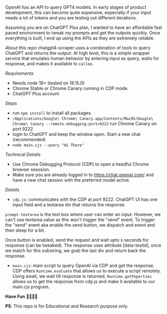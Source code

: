 OpenAI has an API to query GPT4 models. In early stages of product development, this can become quite expensive, especially if your input needs a lot of tokens and you are testing out different iterations.

Assuming you are on ChatGPT Plus plan, I wanted to have an affordable fast paced environment to tweak my prompts and get the outputs quickly. Once everything is built, I end up using the APIs as they are extremely reliable.

*About this repo*
chatgpt4-scraper uses a combination of tools to query ChatGPT and returns the output. At high level, this is a simple wrapper service that emulates human behavior by entering input as query, waits for response, and makes it available to `callee`.

*Requirements*
- Needs node 18+ (tested on 18.15.0)
- Chrome Stable or Chrome Canary running in CDP mode.
- ChatGPT Plus account

*Steps*
- run `npm install` to install all packages.
- `/Applications/Google\ Chrome\ Canary.app/Contents/MacOS/Google\ Chrome\ Canary --remote-debugging-port=9222` run Chrome Canary on port 9222
- login to ChatGPT and keep the window open. Start a new chat (recommended)
- `node main.cjs --query "Hi There"`

*Technical Details*
- Use Chrome Debugging Protocol (CDP) to open a headful Chrome browser sesssion.
- Make sure you are already logged in to https://chat.openai.com/ and have a new chat session with the preferred model active.

*Details*
- `cdp.js`: communicates with the CDP at port 9222. ChatGPT UI has one input field and a textarea div that returns the response.

`prompt-textarea` is the text box where user can enter an input. However, we can't use textarea.value as this won't trigger the "send" event.
To trigger the "send" event aka enable the send button, we dispatch and event and then sleep for a bit.

Once button is enabled, send the request and wait upto x seconds for response (can be tweaked).
The response uses attribute [data-testid], once we match for this substring, we grab the last div and return back the response.

- `main.cjs`: main script to query OpenAI via CDP and get the response.
CDP offers `Runtime.evaluate` that allows us to execute a script remotely. Using await, we wait till response is returned.
`Runtime.getPoperties` allows us to get the response from cdp.js and make it available to our main.cjs program.



**Have Fun**
🎉🎉🎉🎉

**PS**:
This repo is for Educational and Research purpose only.